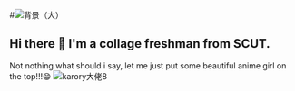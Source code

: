 #![背景（大）](https://github.com/earththreebody/earththreebody/assets/142904962/da991c0b-f92c-4706-b788-45bed7dc66f7)
## Hi there 👋 I'm a collage freshman from SCUT.
Not nothing what should i say, let me just put some beautiful anime girl on the top!!!😁
![karory大佬8](https://github.com/earththreebody/earththreebody/assets/142904962/52752d64-2432-410e-a11d-71f3cfb4bb71)

